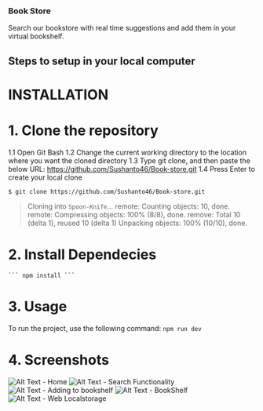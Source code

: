 ### Book Store
Search our bookstore with real time suggestions and add them in your virtual bookshelf.

## Steps to setup in your local computer

# INSTALLATION

# 1. Clone the repository
   1.1 Open Git Bash
   1.2 Change the current working directory to the location where you want the cloned directory
   1.3 Type git clone, and then paste the below URL:
       https://github.com/Sushanto46/Book-store.git
   1.4 Press Enter to create your local clone

   ```$ git clone https://github.com/Sushanto46/Book-store.git```
   > Cloning into `Spoon-Knife`...
   > remote: Counting objects: 10, done.
   > remote: Compressing objects: 100% (8/8), done.
   > remove: Total 10 (delta 1), reused 10 (delta 1)
   > Unpacking objects: 100% (10/10), done.

# 2. Install Dependecies
    ``` npm install ```

# 3. Usage
   To run the project, use the following command:
   ``` npm run dev ```

# 4. Screenshots

![Alt Text - Home](https://drive.google.com/file/d/1YmSb-dF0IDRLpubvOBqJE1IF6SWh4Ai7/view?usp=drive_link)
![Alt Text - Search Functionality](https://drive.google.com/file/d/1QIPi-ZSmW51Yt9GUT34LxF0AtgYyuBJU/view?usp=drive_link)
![Alt Text - Adding to bookshelf](https://drive.google.com/file/d/1ZoXobnfY43MnsfGGfSYXr0l9NMp3ujF4/view?usp=drive_link)
![Alt Text - BookShelf](https://drive.google.com/file/d/1oW_Oeiw3YTuYQWWliUK6OzSdv_EStTdJ/view?usp=drive_link)
![Alt Text - Web Localstorage](https://drive.google.com/file/d/1BKA1tXCV_4Q1YVASntIx3NZKZ0We6TU7/view?usp=drive_link)




